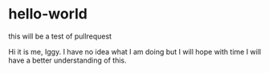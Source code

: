 # hello-world
this will be a test of pullrequest

Hi it is me, Iggy. I have no idea what I am doing but I will hope with time I will have a better understanding of this.
